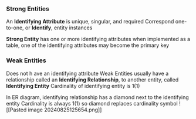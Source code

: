 ### Strong Entities 
An **Identifying Attribute** is unique, singular, and required 
	Correspond one-to-one, or **Identify**, entity instances 

**Strong Entity** has one or more identifying attributes 
	when implemented as a table, one of the identifying attributes may become the primary key 

### Weak Entities 
Does not h ave an identifying attribute 
Weak Entities usually have a relationship called an **Identifying Relationship**, to another entity, called **Identifying Entity**
	Cardinality of identifying entity is 1(1)

In ER diagram, identifying relationship has a diamond next to the identifying entity 
	Cardinality is always 1(1) so diamond replaces cardinality symbol 
![[Pasted image 20240825125654.png]]

